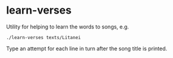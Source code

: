 # learn-verses

Utility for helping to learn the words to songs, e.g.

```
./learn-verses texts/Litanei
```

Type an attempt for each line in turn after the song
title is printed.
